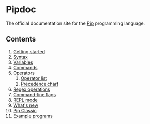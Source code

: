 # Pipdoc

The official documentation site for the [Pip](https://github.com/dloscutoff/pip) programming language.

## Contents

1. [Getting started](https://dloscutoff.github.io/pipdoc/getting-started)
1. [Syntax](https://dloscutoff.github.io/pipdoc/syntax)
1. [Variables](https://dloscutoff.github.io/pipdoc/vars)
1. [Commands](https://dloscutoff.github.io/pipdoc/commands)
1. Operators
   1. [Operator list](https://dloscutoff.github.io/pipdoc/operators)
   1. [Precedence chart](https://dloscutoff.github.io/pipdoc/precedence)
1. [Regex operations](https://dloscutoff.github.io/pipdoc/regex)
1. [Command-line flags](https://dloscutoff.github.io/pipdoc/cli-flags)
1. [REPL mode](https://dloscutoff.github.io/pipdoc/repl)
1. [What's new](https://dloscutoff.github.io/pipdoc/whats-new)
1. [Pip Classic](https://dloscutoff.github.io/pipdoc/pip-classic)
1. [Example programs](https://dloscutoff.github.io/pipdoc/examples)
